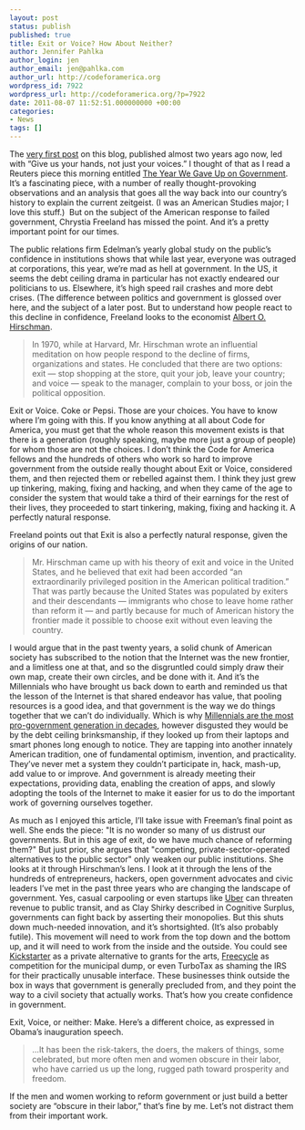 ```yaml
---
layout: post
status: publish
published: true
title: Exit or Voice? How About Neither?
author: Jennifer Pahlka
author_login: jen
author_email: jen@pahlka.com
author_url: http://codeforamerica.org
wordpress_id: 7922
wordpress_url: http://codeforamerica.org/?p=7922
date: 2011-08-07 11:52:51.000000000 +00:00
categories:
- News
tags: []
---
```

The <a href="http://codeforamerica.org/2009/09/08/citizens-give-us-your-hand/">very first post</a> on this blog, published almost two years ago now, led with “Give us your hands, not just your voices.” I thought of that as I read a Reuters piece this morning entitled <a href="http://www.nytimes.com/2011/08/05/world/europe/05iht-letter05.html?_r=2&amp;ref=europe">The Year We Gave Up on Government</a>. It’s a fascinating piece, with a number of really thought-provoking observations and an analysis that goes all the way back into our country’s history to explain the current zeitgeist. (I was an American Studies major; I love this stuff.)  But on the subject of the American response to failed government, Chrystia Freeland has missed the point. And it’s a pretty important point for our times.

The public relations firm Edelman’s yearly global study on the public’s confidence in institutions shows that while last year, everyone was outraged at corporations, this year, we’re mad as hell at government. In the US, it seems the debt ceiling drama in particular has not exactly endeared our politicians to us. Elsewhere, it’s high speed rail crashes and more debt crises. (The difference between politics and government is glossed over here, and the subject of a later post. But to understand how people react to this decline in confidence, Freeland looks to the economist <a href="http://en.wikipedia.org/wiki/Albert_O._Hirschman">Albert O. Hirschman</a>.
<blockquote>In 1970, while at Harvard, Mr. Hirschman wrote an influential meditation on how people respond to the decline of firms, organizations and states. He concluded that there are two options: exit — stop shopping at the store, quit your job, leave your country; and voice — speak to the manager, complain to your boss, or join the political opposition.</blockquote>
Exit or Voice. Coke or Pepsi. Those are your choices. You have to know where I’m going with this. If you know anything at all about Code for America, you must get that the whole reason this movement exists is that there is a generation (roughly speaking, maybe more just a group of people) for whom those are not the choices. I don’t think the Code for America fellows and the hundreds of others who work so hard to improve government from the outside really thought about Exit or Voice, considered them, and then rejected them or rebelled against them. I think they just grew up tinkering, making, fixing and hacking, and when they came of the age to consider the system that would take a third of their earnings for the rest of their lives, they proceeded to start tinkering, making, fixing and hacking it. A perfectly natural response.

Freeland points out that Exit is also a perfectly natural response, given the origins of our nation.
<blockquote>Mr. Hirschman came up with his theory of exit and voice in the United States, and he believed that exit had been accorded “an extraordinarily privileged position in the American political tradition.” That was partly because the United States was populated by exiters and their descendants — immigrants who chose to leave home rather than reform it — and partly because for much of American history the frontier made it possible to choose exit without even leaving the country.</blockquote>
I would argue that in the past twenty years, a solid chunk of American society has subscribed to the notion that the Internet was the new frontier, and a limitless one at that, and so the disgruntled could simply draw their own map, create their own circles, and be done with it. And it’s the Millennials who have brought us back down to earth and reminded us that the lesson of the Internet is that shared endeavor has value, that pooling resources is a good idea, and that government is the way we do things together that we can’t do individually. Which is why <a href="http://www.americanprogress.org/issues/2010/07/dww_millennials.html">Millennials are the most pro-government generation in decades</a>, however disgusted they would be by the debt ceiling brinksmanship, if they looked up from their laptops and smart phones long enough to notice. They are tapping into another innately American tradition, one of fundamental optimism, invention, and practicality. They’ve never met a system they couldn’t participate in, hack, mash-up, add value to or improve. And government is already meeting their expectations, providing data, enabling the creation of apps, and slowly adopting the tools of the Internet to make it easier for us to do the important work of governing ourselves together.

As much as I enjoyed this article, I’ll take issue with Freeman’s final point as well. She ends the piece: "It is no wonder so many of us distrust our governments. But in this age of exit, do we have much chance of reforming them?" But just prior, she argues that "competing, private-sector-operated alternatives to the public sector" only weaken our public institutions. She looks at it through Hirschman’s lens. I look at it through the lens of the hundreds of entrepreneurs, hackers, open government advocates and civic leaders I’ve met in the past three years who are changing the landscape of government. Yes, casual carpooling or even startups like <a href="http://www.uber.com/">Uber</a> can threaten revenue to public transit, and as Clay Shirky described in Cognitive Surplus, governments can fight back by asserting their monopolies. But this shuts down much-needed innovation, and it’s shortsighted. (It’s also probably futile). This movement will need to work from the top down and the bottom up, and it will need to work from the inside and the outside. You could see <a href="http://www.kickstarter.com/">Kickstarter</a> as a private alternative to grants for the arts, <a href="http://www.freecycle.org/">Freecycle</a> as competition for the municipal dump, or even TurboTax as shaming the IRS for their practically unusable interface. These businesses think outside the box in ways that government is generally precluded from, and they point the way to a civil society that actually works. That’s how you create confidence in government.

Exit, Voice, or neither: Make. Here’s a different choice, as expressed in Obama’s inauguration speech.
<blockquote>…It has been the risk-takers, the doers, the makers of things, some celebrated, but more often men and women obscure in their labor, who have carried us up the long, rugged path toward prosperity and freedom.</blockquote>
If the men and women working to reform government or just build a better society are “obscure in their labor,” that’s fine by me. Let’s not distract them from their important work.
